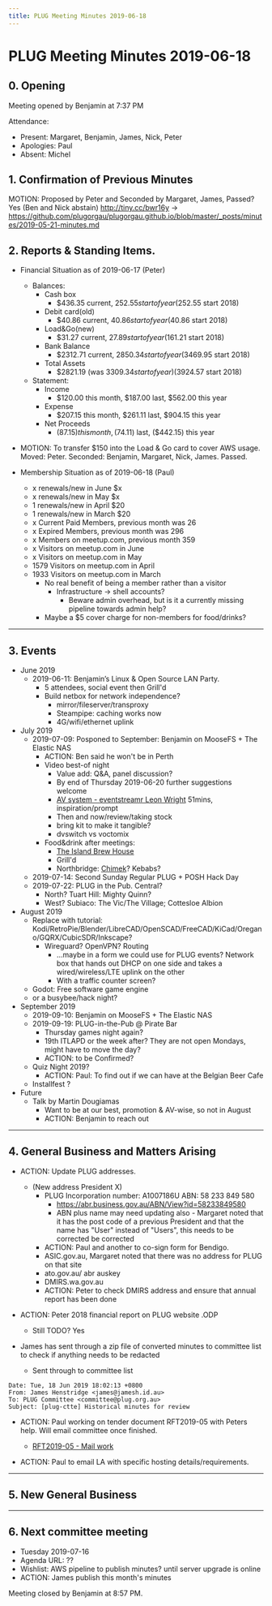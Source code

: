 ```yaml
---
title: PLUG Meeting Minutes 2019-06-18
---
```


# PLUG Meeting Minutes 2019-06-18

## 0. Opening
Meeting opened by Benjamin at 7:37 PM

Attendance:
* Present: Margaret, Benjamin, James, Nick, Peter
* Apologies: Paul
* Absent: Michel

## 1. Confirmation of Previous Minutes
MOTION: Proposed by Peter and Seconded by Margaret, James, Passed? Yes (Ben and Nick abstain)
http://tiny.cc/bwr16y
-> https://github.com/plugorgau/plugorgau.github.io/blob/master/_posts/minutes/2019-05-21-minutes.md

## 2. Reports & Standing Items.
* Financial Situation as of 2019-06-17 (Peter)
  * Balances:
    * Cash box
      * $436.35 current, $252.55 start of year  ($252.55 start 2018)
    * Debit card(old)
      * $40.86 current, $40.86 start of year            ($40.86  start 2018)
    * Load&Go(new)
      * $31.27 current, $27.89 start of year    ($161.21 start 2018)
    * Bank Balance
      * $2312.71 current, $2850.34 start of year        ($3469.95 start 2018)
    * Total Assets
      * $2821.19 (was $3309.34 start of year)   ($3924.57 start 2018)
  * Statement:
    * Income
      * $120.00 this month,     $187.00 last, $562.00 this year
    * Expense
      * $207.15 this month,     $261.11 last, $904.15 this year
    * Net Proceeds
      * ($87.15) this month,    ($74.11) last, ($442.15) this year
      
* MOTION: To transfer $150 into the Load & Go card to cover AWS usage.  Moved: Peter. Seconded: Benjamin, Margaret, Nick, James. Passed.

* Membership Situation as of 2019-06-18 (Paul)
  * x renewals/new in June $x
  *	x renewals/new in May $x
  *	1 renewals/new in April $20
  * 1 renewals/new in March $20
  * x Current Paid Members, previous month was 26
  * x Expired Members, previous month was 296
  * x Members on meetup.com, previous month 359
  * x Visitors on meetup.com in June
  * x Visitors on meetup.com in May
  * 1579 Visitors on meetup.com in April
  * 1933 Visitors on meetup.com in March
    * No real benefit of being a member rather than a visitor
      * Infrastructure -> shell accounts?
        * Beware admin overhead, but is it a currently missing pipeline towards admin help?
    * Maybe a $5 cover charge for non-members for food/drinks?

----
## 3. Events

* June 2019
   * 2019-06-11: Benjamin’s Linux & Open Source LAN Party. 
      * 5 attendees, social event then Grill'd
      * Build netbox for network independence?
        * mirror/fileserver/transproxy
        * Steampipe: caching works now
        * 4G/wifi/ethernet uplink
* July 2019
   * 2019-07-09: Posponed to September: Benjamin on MooseFS + The Elastic NAS
     * ACTION: Ben said he won't be in Perth
     * Video best-of night
       * Value add: Q&A, panel discussion?
       * By end of Thursday 2019-06-20 further suggestions welcome
       * [AV system - eventstreamr Leon Wright](https://www.youtube.com/watch?v=qCzVX7-OJtA) 51mins, inspiration/prompt
       * Then and now/review/taking stock
       * bring kit to make it tangible?
       * dvswitch vs voctomix
     * Food&drink after meetings:
       * [The Island Brew House](https://www.theislandeq.com.au/)
       * Grill'd
       * Northbridge: [Chimek](http://chimekchimek.com.au/)? Kebabs?
   * 2019-07-14: Second Sunday Regular PLUG + POSH Hack Day
   * 2019-07-22: PLUG in the Pub. Central?
     * North? Tuart Hill: Mighty Quinn?
     * West? Subiaco: The Vic/The Village; Cottesloe Albion
* August 2019
  * Replace with tutorial: Kodi/RetroPie/Blender/LibreCAD/OpenSCAD/FreeCAD/KiCad/Oregano/GQRX/CubicSDR/Inkscape?
    * Wireguard? OpenVPN? Routing
      * ...maybe in a form we could use for PLUG events? Network box that hands out DHCP on one side and takes a wired/wireless/LTE uplink on the other
      * With a traffic counter screen?
  * Godot: Free software game engine
  * or a busybee/hack night?
* September 2019
   * 2019-09-10: Benjamin on MooseFS + The Elastic NAS
   * 2019-09-19: PLUG-in-the-Pub @ Pirate Bar
     * Thursday games night again?
     * 19th ITLAPD or the week after?
   They are not open Mondays, might have to move the day?
      * ACTION: to be Confirmed?
   * Quiz Night 2019?
     * ACTION: Paul: To find out if we can have at the Belgian Beer Cafe
   *  Installfest ?
* Future
   * Talk by Martin Dougiamas
     * Want to be at our best, promotion & AV-wise, so not in August
     * ACTION: Benjamin to reach out

----
## 4. General Business and Matters Arising

* ACTION: Update PLUG addresses.
  * (New address President X)
    * PLUG Incorporation number: A1007186U ABN: 58 233 849 580
      * https://abr.business.gov.au/ABN/View?id=58233849580
      * ABN plus name may need updating also - Margaret noted that it has the post code of a previous President and that the name has "User" instead of "Users", this needs to be corrected be corrected
    * ACTION: Paul and another to co-sign form for Bendigo.
    * ASIC.gov.au, Margaret noted that there was no address for PLUG on that site
    * ato.gov.au/ abr auskey 
    * DMIRS.wa.gov.au
    * ACTION: Peter to check DMIRS address and ensure that annual report has been done

* ACTION: Peter 2018 financial report on PLUG website .ODP
  * Still TODO? Yes
  
* James has sent through a zip file of converted minutes to committee list to check if anything needs to be redacted
  * Sent through to committee list
```
Date: Tue, 18 Jun 2019 18:02:13 +0800
From: James Henstridge <james@jamesh.id.au>
To: PLUG Committee <committee@plug.org.au>
Subject: [plug-ctte] Historical minutes for review
```

* ACTION: Paul working on tender document RFT2019-05 with Peters help. Will email committee once finished.
   * [RFT2019-05 - Mail work](https://docs.google.com/document/d/1-4OCI0ssp9MuJlYGyzf3f75wsQdWd7NIbZ3bgqHECeg/edit)
     
* ACTION: Paul to email LA with specific hosting details/requirements.

----
## 5. New General Business

----
## 6. Next committee meeting
* Tuesday 2019-07-16
* Agenda URL: ??
* Wishlist: AWS pipeline to publish minutes? until server upgrade is online
* ACTION: James publish this month's minutes

Meeting closed by Benjamin at 8:57 PM.
